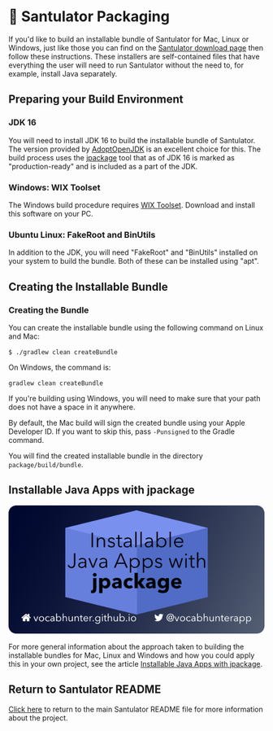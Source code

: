 # 🎁 Santulator Packaging

If you'd like to build an installable bundle of Santulator for Mac, Linux or Windows, just like those you can find on the [Santulator download page](https://santulator.github.io/download/) then follow these instructions.  These installers are self-contained files that have everything the user will need to run Santulator without the need to, for example, install Java separately.

## Preparing your Build Environment

### JDK 16

You will need to install JDK 16 to build the installable bundle of Santulator.  The version provided by [AdoptOpenJDK](https://adoptopenjdk.net/) is an excellent choice for this.  The build process uses the [jpackage](https://docs.oracle.com/en/java/javase/16/jpackage/) tool that as of JDK 16 is marked as "production-ready" and is included as a part of the JDK.

### Windows: WIX Toolset

The Windows build procedure requires [WIX Toolset](https://wixtoolset.org/).  Download and install this software on your PC.

### Ubuntu Linux: FakeRoot and BinUtils

In addition to the JDK, you will need "FakeRoot" and "BinUtils" installed on your system to build the bundle.  Both of these can be installed using "apt".

## Creating the Installable Bundle

### Creating the Bundle

You can create the installable bundle using the following command on Linux and Mac:
~~~
$ ./gradlew clean createBundle
~~~

On Windows, the command is:
~~~
gradlew clean createBundle
~~~

If you're building using Windows, you will need to make sure that your path does not have a space in it anywhere.

By default, the Mac build will sign the created bundle using your Apple Developer ID.  If you want to skip this, pass `-Punsigned` to the Gradle command.

You will find the created installable bundle in the directory `package/build/bundle`.

## Installable Java Apps with jpackage

[![Installable Java Apps with jpackage](/assets/jpackage-installable-java-apps.png)][Installable Java Apps with jpackage]

For more general information about the approach taken to building the installable bundles for Mac, Linux and Windows and how you could apply this in your own project, see the article [Installable Java Apps with jpackage].

## Return to Santulator README

[Click here](../README.md) to return to the main Santulator README file for more information about the project.

[Installable Java Apps with jpackage]:https://vocabhunter.github.io/2021/07/10/installable-java-apps-with-jpackage.html
